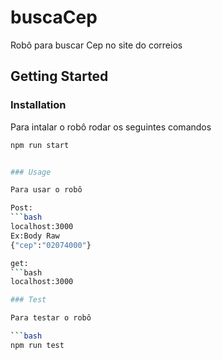 # buscaCep
Robô para buscar Cep no site do correios

<!-- [START getstarted] -->
## Getting Started

### Installation

Para intalar o robô rodar os seguintes comandos

```bash
npm run start


### Usage

Para usar o robô 

Post: 
```bash
localhost:3000
Ex:Body Raw 
{"cep":"02074000"}

get: 
```bash
localhost:3000

### Test

Para testar o robô

```bash
npm run test